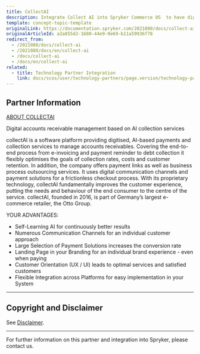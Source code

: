 ```yaml
---
title: CollectAI
description: Integrate Collect AI into Spryker Commerce OS  to have digitized, AI-based payments and collection services to manage account receivables.
template: concept-topic-template
originalLink: https://documentation.spryker.com/2021080/docs/collect-ai
originalArticleId: a2a855d2-1680-44e9-9e69-b11a59936f78
redirect_from:
  - /2021080/docs/collect-ai
  - /2021080/docs/en/collect-ai
  - /docs/collect-ai
  - /docs/en/collect-ai
related:
  - title: Technology Partner Integration
    link: docs/scos/user/technology-partners/page.version/technology-partner-integration.html
---
```


## Partner Information

[ABOUT COLLECTAI](https://www.collect.ai/de/)

Digital accounts receivable management based on AI collection services

collectAI is a software platform providing digitised, AI-based payments and collection services to manage accounts receivables. Covering the end-to-end process from e-invoicing and payment reminder to debt collection it flexibly optimises the goals of collection rates, costs and customer retention. In addition, the company offers payment links as well as business process outsourcing services. It uses digital communication channels and payment solutions for a frictionless checkout process. With its proprietary technology, collectAI fundamentally improves the customer experience, putting the needs and behaviour of the end consumer to the centre of the service. collectAI, founded in 2016, is part of Germany’s largest e-commerce retailer, the Otto Group.

YOUR ADVANTAGES:

* Self-Learning AI for continuously better results
* Numerous Communication Channels for an individual customer approach
* Large Selection of Payment Solutions increases the conversion rate
* Landing Page in your Branding for an individual brand experience - even when paying
* Customer Orientation (UX / UI) leads to optimal services and satisfied customers
* Flexible Integration across Platforms for easy implementation in your System

---

## Copyright and Disclaimer

See [Disclaimer](https://github.com/spryker/spryker-documentation).

---
For further information on this partner and integration into Spryker, please contact us.

<div class="hubspot-form js-hubspot-form" data-portal-id="2770802" data-form-id="163e11fb-e833-4638-86ae-a2ca4b929a41" id="hubspot-1"></div>
